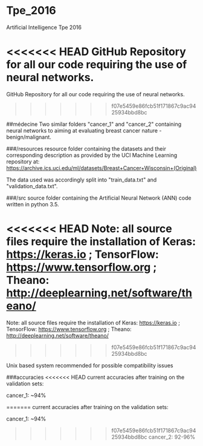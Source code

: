 # Tpe_2016
Artificial Intelligence Tpe 2016

<<<<<<< HEAD
GitHub Repository for all our code requiring the use of neural networks.
=======
GitHub Repository for all our code requiring the use of neural networks. 
>>>>>>> f07e5459e86fcb51f171867c9ac9425934bbd8bc

##médecine
Two similar folders "cancer_1" and "cancer_2" containing neural networks to aiming at evaluating breast cancer nature - benign/malignant.

###/resources
resource folder containing the datasets and their corresponding description as provided by the UCI Machine Learning repository at: https://archive.ics.uci.edu/ml/datasets/Breast+Cancer+Wisconsin+(Original)

The data used was accordingly split into "train_data.txt" and "validation_data.txt".

###/src
source folder containing the Artificial Neural Network (ANN) code written in python 3.5.

<<<<<<< HEAD
Note: all source files require the installation of Keras: https://keras.io ; TensorFlow: https://www.tensorflow.org ; Theano: http://deeplearning.net/software/theano/
=======
Note: all source files require the installation of Keras: https://keras.io ; TensorFlow: https://www.tensorflow.org ; Theano: http://deeplearning.net/software/theano/ 
>>>>>>> f07e5459e86fcb51f171867c9ac9425934bbd8bc

Unix based system recommended for possible compatibility issues

###accuracies
<<<<<<< HEAD
current accuracies after training on the validation sets:

cancer_1: ~94%

=======
current accuracies after training on the validation sets: 

cancer_1: ~94%
  
>>>>>>> f07e5459e86fcb51f171867c9ac9425934bbd8bc
cancer_2: 92-96%
